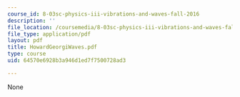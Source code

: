 ```yaml
---
course_id: 8-03sc-physics-iii-vibrations-and-waves-fall-2016
description: ''
file_location: /coursemedia/8-03sc-physics-iii-vibrations-and-waves-fall-2016/64570e6928b3a946d1ed7f7500728ad3_MIT8_03SCF16_Text_Ch2.pdf
file_type: application/pdf
layout: pdf
title: HowardGeorgiWaves.pdf
type: course
uid: 64570e6928b3a946d1ed7f7500728ad3

---
```

None